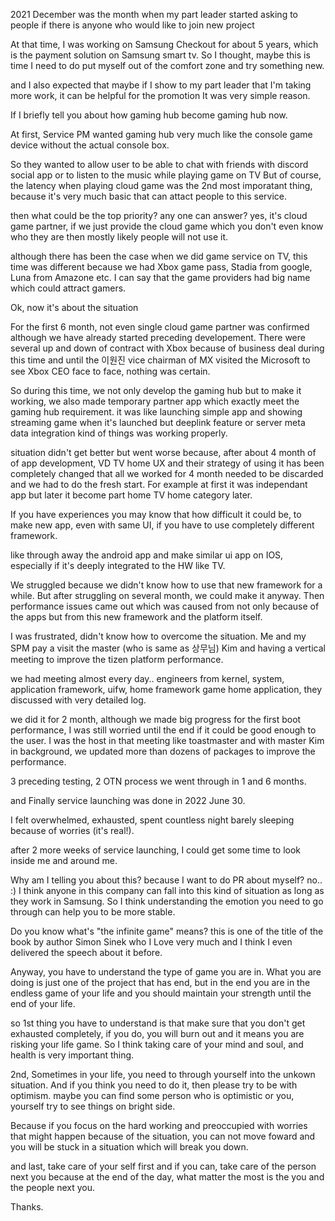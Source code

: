 2021 December was the month when my part leader started asking to people if there is anyone who would like to join new project

At that time, I was working on Samsung Checkout for about 5 years, which is the payment solution on Samsung smart tv. So I thought, maybe 
this is time I need to do put myself out of the comfort zone and try something new.

and I also expected that maybe if I show to my part leader that I'm taking more work, it can be helpful for the promotion It was very simple reason.

If I briefly tell you about how gaming hub become gaming hub now.

At first, Service PM wanted gaming hub very much like the console game device without the actual console box.

So they wanted to allow user to be able to chat with friends with discord social app or to listen to the music while playing game on TV But of course, the latency
when playing cloud game was the 2nd most imporatant thing, because it's very much basic that can attact people to this service.

then what could be the top priority? any one can answer? yes, it's cloud game partner, if we just provide the cloud game which you don't even know who they are
then mostly likely people will not use it.

although there has been the case when we did game service on TV, this time was different because we had Xbox game pass, Stadia from google, Luna from Amazone etc. 
I can say that the game providers had big name which could attract gamers.

Ok, now it's about the situation

For the first 6 month, not even single cloud game partner was confirmed although we have already started preceding developement.
There were several up and down of contract with Xbox because of business deal during this time and until the 이원진 vice chairman of MX visited the Microsoft to see
Xbox CEO face to face, nothing was certain.

So during this time, we not only develop the gaming hub but to make it working, we also made temporary partner app which exactly meet the gaming hub requirement.
it was like launching simple app and showing streaming game when it's launched but deeplink feature or server meta data integration kind of things was working properly.

situation didn't get better but went worse because, after about 4 month of of app development, VD TV home UX and their strategy of using it has been completely changed
that all we worked for 4 month needed to be discarded and we had to do the fresh start. For example at first it was independant app but later it become part home 
TV home category later.

If you have experiences you may know that how difficult it could be, to make new app, even with same UI, if you have to use completely different framework.

like through away the android app and make similar ui app on IOS, especially if it's deeply integrated to the HW like TV. 

We struggled because we didn't know how to use that new framework for a while. But after 
struggling on several month, we could make it anyway. Then performance issues came out which was caused from not only because of the apps but from this new framework and the platform itself.

I was frustrated, didn't know how to overcome the situation. Me and my SPM pay a visit the master (who is same as 상무님) Kim and having a vertical meeting to 
improve the tizen platform performance.

we had meeting almost every day.. engineers from kernel, system, application framework, uifw, home framework game home application, they discussed with 
very detailed log.

we did it for 2 month, although we made big progress for the first boot performance, I was still worried until the end if it could be good enough to the user. I was the host in that meeting like toastmaster and with master Kim in background, we updated more than dozens of packages to improve the performance.

3 preceding testing, 2 OTN process we went through in 1 and 6 months.

and Finally service launching was done in 2022 June 30.

I felt overwhelmed, exhausted, spent countless night barely sleeping because of worries (it's real!).

after 2 more weeks of service launching, I could get some time to look inside me and around me.

Why am I telling you about this? because I want to do PR about myself? no.. :) I think anyone in this company can fall into this kind of situation as long as they work in Samsung. So I think understanding the emotion you need to go through can help you to be more stable.

Do you know what's "the infinite game" means? this is one of the title of the book by author Simon Sinek who I Love very much and I think I even delivered the speech
about it before.

Anyway, you have to understand the type of game you are in. What you are doing is just one of the project that has end, but in the end you are in the endless game of your life and you should maintain your strength until the end of your life.

so 1st thing you have to understand is that make sure that you don't get exhausted completely, if you do, you will burn out and it means you are risking your life game. So I think taking care of your mind and soul, and health is very important thing.

2nd, Sometimes in your life, you need to through yourself into the unkown situation. And if you think you need to do it, then please try to be with optimism. maybe you can find some person who is optimistic or you, yourself try to see things on bright side.

Because if you focus on the hard working and preoccupied with worries that might happen because of the situation, you can not move foward and you will be stuck in a situation which will break you down.

and last, take care of your self first and if you can, take care of the person next you because at the end of the day, what matter the most is the you and the people next you.


Thanks.



